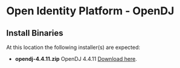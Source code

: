 # Open Identity Platform - OpenDJ
## Install Binaries
At this location the following installer(s) are expected:

+ **opendj-4.4.11.zip** 	OpenDJ 4.4.11 [Download here](https://github.com/OpenIdentityPlatform/OpenDJ/releases/tag/4.4.11).


